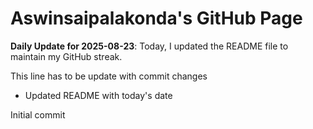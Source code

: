 # Aswinsaipalakonda's GitHub Page

**Daily Update for 2025-08-23**: Today, I updated the README file to maintain my GitHub streak.

This line has to be update with commit changes
 - Updated README with today's date

Initial commit
